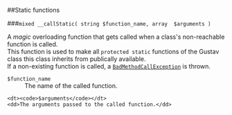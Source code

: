 ##Static functions

###`mixed __callStatic( string $function_name, array  $arguments )`

A *magic* overloading function that gets called when a class's non-reachable function is called.  
This function is used to make all `protected static` functions of the Gustav class this class inherits from publically available.  
If a non-existing function is called, a [`BadMethodCallException`](http://php.net/manual/en/class.badmethodcallexception.php) is thrown.

<dl>
    <dt><code>$function_name</code></dt>
    <dd>The name of the called function.</dd>
    
    <dt><code>$arguments</code></dt>
    <dd>The arguments passed to the called function.</dd>
</dl>